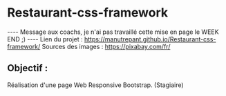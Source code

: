 # Restaurant-css-framework
---- Message aux coachs, je n'ai pas travaillé cette mise en page le WEEK END ;) ----
Lien du projet : https://manutrepant.github.io/Restaurant-css-framework/
Sources des images : https://pixabay.com/fr/ 

## Objectif :
Réalisation d'une page Web Responsive Bootstrap. (Stagiaire)

